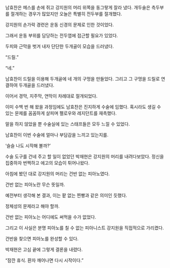 남효찬은 메스를 손에 쥐고 강지원의 머리 위쪽을 동그랗게 잘라 냈다. 개두술은 측두부를 절개하는 경우가 많았지만 오늘은 특별히 전두부를 절개했다.

강지원의 손가락 경련은 운동 신경의 문제로 인한 것이었다.

그래서 운동 부위를 담당하는 전두엽에 접근할 필요가 있었다.

두피와 근막을 벗겨 내자 단단한 두개골이 모습을 드러냈다.

“드릴.”

“네.”

남효찬이 드릴을 이용해 두개골에 네 개의 구멍을 만들었다. 그리고 그 구멍을 드릴로 연결하여 두개골을 드러냈다.

이어서 경막, 지주막, 연막이 차례대로 절개되었다.

이미 수백 번 해 왔을 과정임에도 남효찬은 진지하게 수술에 임했다. 혹시라도 생길 수 있는 문제를 꼼꼼하게 살피며 펠로우와 레지던트를 재촉했다.

말을 하지 않았을 뿐 수술실에 있는 스태프들은 모두 느낄 수 있었다.

남효찬이 이번 수술에 얼마나 부담감을 느끼고 있는지를.

‘슬슬 나도 시작해 볼까?’

수술 도구를 건네 주고 할 일이 없었던 박재현은 강지원의 머리를 내려다보았다. 정신을 집중하자 번쩍하고 에고의 모습이 튀어나왔다.

아침에 봤던 대로 강지원의 머리는 건반 없는 피아노였다.

건반 없는 피아노란 무슨 뜻일까.

예전부터 생각해 본 결과, 이는 팥 없는 찐빵과 같은 의미인 듯했다.

정체성의 문제라고 해야 할까.

건반 없는 피아노는 어디에도 써먹을 수가 없었다.

그리고 이 사실은 분명 피아노를 칠 수 없는 피아니스트 강지원을 직접적으로 가리켰다.

건반을 찾으면 피아노를 완성할 수 있다.

박재현은 고심 끝에 그렇게 결론을 내렸다.

“잠깐 휴식. 환자 깨어나면 다시 시작이다.”